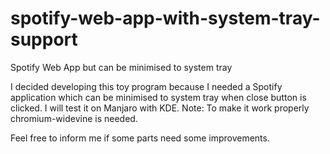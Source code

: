 # spotify-web-app-with-system-tray-support
Spotify Web App but can be minimised to system tray

I decided developing this toy program because I needed a Spotify application which can be minimised to system tray
when close button is clicked. I will test it on Manjaro with KDE.
Note: To make it work properly chromium-widevine is needed.

Feel free to inform me if some parts need some improvements.
